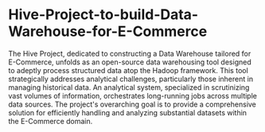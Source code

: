 # Hive-Project-to-build-Data-Warehouse-for-E-Commerce
The Hive Project, dedicated to constructing a Data Warehouse tailored for E-Commerce, unfolds as an open-source data warehousing tool designed to adeptly process structured data atop the Hadoop framework. This tool strategically addresses analytical challenges, particularly those inherent in managing historical data. An analytical system, specialized in scrutinizing vast volumes of information, orchestrates long-running jobs across multiple data sources. The project's overarching goal is to provide a comprehensive solution for efficiently handling and analyzing substantial datasets within the E-Commerce domain.
